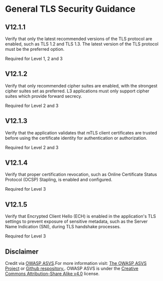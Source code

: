 # General TLS Security Guidance
## V12.1.1
Verify that only the latest recommended versions of the TLS protocol are enabled, such as TLS 1.2 and TLS 1.3. The latest version of the TLS protocol must be the preferred option.
Required for Level 1, 2 and 3
## V12.1.2
Verify that only recommended cipher suites are enabled, with the strongest cipher suites set as preferred. L3 applications must only support cipher suites which provide forward secrecy.
Required for Level 2 and 3
## V12.1.3
Verify that the application validates that mTLS client certificates are trusted before using the certificate identity for authentication or authorization.
Required for Level 2 and 3
## V12.1.4
Verify that proper certification revocation, such as Online Certificate Status Protocol (OCSP) Stapling, is enabled and configured.
Required for Level 3
## V12.1.5
Verify that Encrypted Client Hello (ECH) is enabled in the application's TLS settings to prevent exposure of sensitive metadata, such as the Server Name Indication (SNI), during TLS handshake processes.
Required for Level 3
## Disclaimer
Credit via [OWASP ASVS](https://owasp.org/www-project-application-security-verification-standard/).For more information visit: [The OWASP ASVS Project](https://owasp.org/www-project-application-security-verification-standard/) or [Github respository.](https://github.com/OWASP/ASVS). OWASP ASVS is under the [Creative Commons Attribution-Share Alike v4.0](https://github.com/OWASP/ASVS/blob/v5.0.0/LICENSE.md) license.
